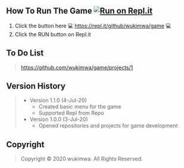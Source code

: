 ## How To Run The Game [![Run on Repl.it](https://repl.it/badge/github/wukimwa/game)](https://repl.it/github/wukimwa/game)
1. Click the button here 💻 https://repl.it/github/wukimwa/game 💻
2. Click the RUN button on Repl.it


## To Do List
> https://github.com/wukimwa/game/projects/1


## Version History
> - Version 1.1.0 (4-Jul-20)
>   - Created basic menu for the game
>   - Supported Repl from Repo
> - Version 1.0.0 (3-Jul-20)
>   - Opened repositories and projects for game development


## Copyright
> Copyright © 2020 wukimwa. All Rights Reserved.
